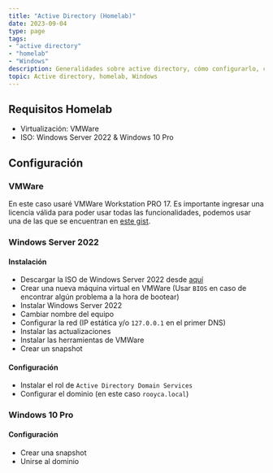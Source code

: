 ```yaml
---
title: "Active Directory (Homelab)"
date: 2023-09-04
type: page
tags: 
- "active directory"
- "homelab"
- "Windows"
description: Generalidades sobre active directory, cómo configurarlo, cómo usarlo, etc.
topic: Active directory, homelab, Windows
---
```


## Requisitos Homelab

- Virtualización: VMWare
- ISO: Windows Server 2022 & Windows 10 Pro

## Configuración

### VMWare

En este caso usaré VMWare Workstation PRO 17. Es importante ingresar una licencia válida para poder usar todas las funcionalidades, podemos usar una de las que se encuentran en [este gist](https://gist.github.com/PurpleVibe32/30a802c3c8ec902e1487024cdea26251).

### Windows Server 2022

#### Instalación

- Descargar la ISO de Windows Server 2022 desde [aquí](https://www.microsoft.com/es-es/evalcenter/evaluate-windows-server-2022)
- Crear una nueva máquina virtual en VMWare (Usar `BIOS` en caso de encontrar algún problema a la hora de bootear)
- Instalar Windows Server 2022
- Cambiar nombre del equipo
- Configurar la red (IP estática y/o `127.0.0.1` en el primer DNS)
- Instalar las actualizaciones
- Instalar las herramientas de VMWare
- Crear un snapshot

#### Configuración

- Instalar el rol de `Active Directory Domain Services`
- Configurar el dominio (en este caso `rooyca.local`)

### Windows 10 Pro

#### Configuración

- Crear una snapshot
- Unirse al dominio